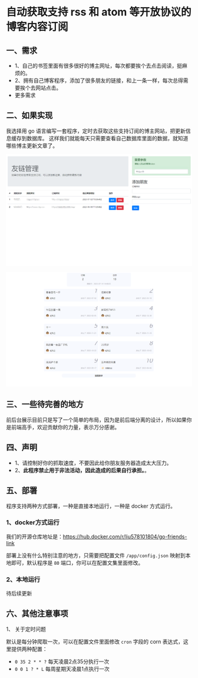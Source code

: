 # 自动获取支持 rss 和 atom 等开放协议的博客内容订阅


## 一、需求

- 1、自己的书签里面有很多很好的博主网址，每次都要挨个去点击阅读，挺麻烦的。
- 2、拥有自己博客程序，添加了很多朋友的链接，和上一条一样，每次总得需要挨个去网站点击。
- 更多需求

## 二、如果实现

我选择用 go 语言编写一套程序，定时去获取这些支持订阅的博主网站，把更新信息缓存到数据库。
这样我们就能每天只需要查看自己数据库里面的数据，就知道哪些博主更新文章了。

![manger](./imgs/manger.png)

![front](./imgs/front.png)


## 三、一些待完善的地方

前后台展示目前只是写了一个简单的布局，因为是前后端分离的设计，所以如果你是前端高手，欢迎贡献你的力量，表示万分感谢。

## 四、声明

- 1、请控制好你的抓取速度，不要因此给你朋友服务器造成太大压力。
- 2、**此程序禁止用于非法活动，因此造成的后果自行承担。**。

## 五、部署

程序支持两种方式部署，一种是直接本地运行，一种是 docker 方式运行。

### 1、docker方式运行

我们的开源仓库地址是：https://hub.docker.com/r/liu578101804/go-friends-link

部署上没有什么特别注意的地方，只需要把配置文件 `/app/config.json` 映射到本地即可，默认程序是 `80` 端口，你可以在配置文集里面修改。

### 2、本地运行

待后续更新


## 六、其他注意事项

1、 关于定时问题

默认是每分钟爬取一次，可以在配置文件里面修改 `cron` 字段的 corn 表达式，这里提供两种配置：

- `0 35 2 * * ?`  每天凌晨2点35分执行一次
- `0 0 1 ? * L` 每周星期天凌晨1点执行一次
